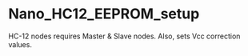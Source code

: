 # Nano_HC12_EEPROM_setup
HC-12 nodes requires Master &amp; Slave nodes. Also, sets Vcc correction values.
